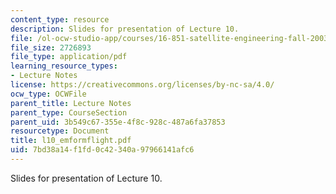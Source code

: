 ```yaml
---
content_type: resource
description: Slides for presentation of Lecture 10.
file: /ol-ocw-studio-app/courses/16-851-satellite-engineering-fall-2003/7bd38a14f1fd0c42340a97966141afc6_l10_emformflight.pdf
file_size: 2726893
file_type: application/pdf
learning_resource_types:
- Lecture Notes
license: https://creativecommons.org/licenses/by-nc-sa/4.0/
ocw_type: OCWFile
parent_title: Lecture Notes
parent_type: CourseSection
parent_uid: 3b549c67-355e-4f8c-928c-487a6fa37853
resourcetype: Document
title: l10_emformflight.pdf
uid: 7bd38a14-f1fd-0c42-340a-97966141afc6
---
```

Slides for presentation of Lecture 10.